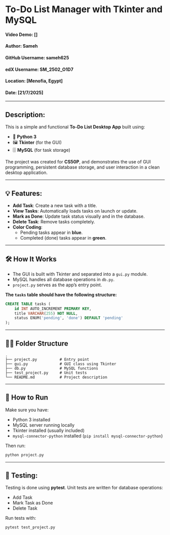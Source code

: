 # To-Do List Manager with Tkinter and MySQL

#### Video Demo: [<YOUR VIDEO URL HERE>]
#### Author: Sameh
#### GitHub Username: sameh625
#### edX Username: SM_2502_O1D7
#### Location: [Menofia, Egypt]
#### Date: [21/7/2025]

---

## Description:

This is a simple and functional **To-Do List Desktop App** built using:

- 🐍 **Python 3**
- 🖼️ **Tkinter** (for the GUI)
- 🗄️ **MySQL** (for task storage)

The project was created for **CS50P**, and demonstrates the use of GUI programming, persistent database storage, and user interaction in a clean desktop application.

---

## 💡 Features:

- **Add Task**: Create a new task with a title.
- **View Tasks**: Automatically loads tasks on launch or update.
- **Mark as Done**: Update task status visually and in the database.
- **Delete Task**: Remove tasks completely.
- **Color Coding**: 
  - Pending tasks appear in **blue**.
  - Completed (done) tasks appear in **green**.

---

## 🛠️ How It Works

- The GUI is built with Tkinter and separated into a `gui.py` module.
- MySQL handles all database operations in `db.py`.
- `project.py` serves as the app’s entry point.

**The `tasks` table should have the following structure:**

```sql
CREATE TABLE tasks (
    id INT AUTO_INCREMENT PRIMARY KEY,
    title VARCHAR(255) NOT NULL,
    status ENUM('pending', 'done') DEFAULT 'pending'
);
```

---

## 🧑‍💻 Folder Structure

```
.
├── project.py          # Entry point
├── gui.py              # GUI class using Tkinter
├── db.py               # MySQL functions
├── test_project.py     # Unit tests
└── README.md           # Project description
```

---

## 🚀 How to Run

Make sure you have:

- Python 3 installed
- MySQL server running locally
- Tkinter installed (usually included)
- `mysql-connector-python` installed (`pip install mysql-connector-python`)

Then run:

```bash
python project.py
```

---
## 🧪 Testing:

Testing is done using **pytest**. Unit tests are written for database operations:
- Add Task
- Mark Task as Done
- Delete Task

Run tests with:
```bash
pytest test_project.py
